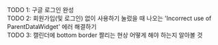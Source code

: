 TODO 1: 구글 로그인 완성<br>
TODO 2: 회원가입(및 로그인) 없이 사용하기 눌렀을 때 나오는 'Incorrect use of ParentDataWidget' 에러 해결하기<br>
TODO 3: 캘린더에 bottom border 짤리는 현상 어떻게 해야 하는지 알아볼 것<br>

